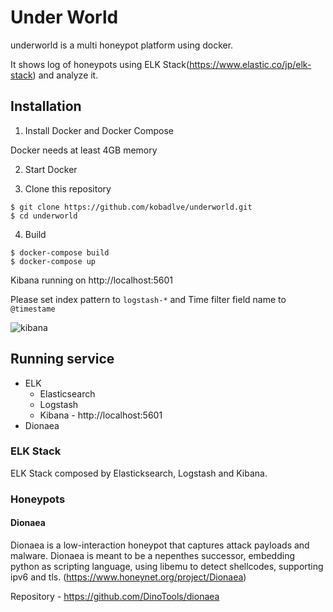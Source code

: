 # Under World 

underworld is a multi honeypot platform using docker.

It shows log of honeypots using ELK Stack(https://www.elastic.co/jp/elk-stack) and analyze it.

## Installation

1. Install Docker and Docker Compose

Docker needs at least 4GB memory

2. Start Docker

3. Clone this repository
```
$ git clone https://github.com/kobadlve/underworld.git
$ cd underworld
```

4. Build
```
$ docker-compose build
$ docker-compose up
```

Kibana running on http://localhost:5601

Please set index pattern to `logstash-*` and Time filter field name to `@timestame`

![kibana](https://github.com/kobadlve/underworld/blob/master/kibana.png)

## Running service

* ELK
  * Elasticsearch
  * Logstash
  * Kibana - http://localhost:5601
* Dionaea

### ELK Stack

ELK Stack composed by Elasticksearch, Logstash and Kibana.

### Honeypots

#### Dionaea

Dionaea is a low-interaction honeypot that captures attack payloads and malware. 
Dionaea is meant to be a nepenthes successor, embedding python as scripting language, using libemu to detect shellcodes, supporting ipv6 and tls. (https://www.honeynet.org/project/Dionaea)

Repository - https://github.com/DinoTools/dionaea

